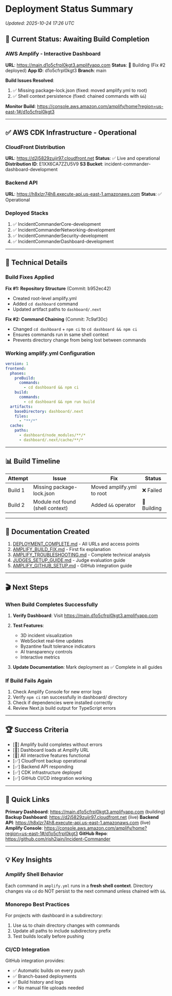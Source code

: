 # Deployment Status Summary
*Updated: 2025-10-24 17:26 UTC*

## 🎯 Current Status: Awaiting Build Completion

### AWS Amplify - Interactive Dashboard
**URL**: https://main.d1o5cfrpl0kgt3.amplifyapp.com
**Status**: 🔄 Building (Fix #2 deployed)
**App ID**: d1o5cfrpl0kgt3
**Branch**: main

**Build Issues Resolved**:
1. ✅ Missing package-lock.json (fixed: moved amplify.yml to root)
2. ✅ Shell context persistence (fixed: chained commands with `&&`)

**Monitor Build**: https://console.aws.amazon.com/amplify/home?region=us-east-1#/d1o5cfrpl0kgt3

---

## ✅ AWS CDK Infrastructure - Operational

### CloudFront Distribution
**URL**: https://d2j5829zuijr97.cloudfront.net
**Status**: ✅ Live and operational
**Distribution ID**: E1XX6CA7ZZU5V9
**S3 Bucket**: incident-commander-dashboard-development

### Backend API
**URL**: https://h8xlzr74h8.execute-api.us-east-1.amazonaws.com
**Status**: ✅ Operational

### Deployed Stacks
1. ✅ IncidentCommanderCore-development
2. ✅ IncidentCommanderNetworking-development
3. ✅ IncidentCommanderSecurity-development
4. ✅ IncidentCommanderDashboard-development

---

## 🔧 Technical Details

### Build Fixes Applied

**Fix #1: Repository Structure** (Commit: b952ec42)
- Created root-level amplify.yml
- Added `cd dashboard` command
- Updated artifact paths to `dashboard/.next`

**Fix #2: Command Chaining** (Commit: 7c9af30c)
- Changed `cd dashboard` + `npm ci` to `cd dashboard && npm ci`
- Ensures commands run in same shell context
- Prevents directory change from being lost between commands

### Working amplify.yml Configuration
```yaml
version: 1
frontend:
  phases:
    preBuild:
      commands:
        - cd dashboard && npm ci
    build:
      commands:
        - cd dashboard && npm run build
  artifacts:
    baseDirectory: dashboard/.next
    files:
      - "**/*"
  cache:
    paths:
      - dashboard/node_modules/**/*
      - dashboard/.next/cache/**/*
```

---

## 📊 Build Timeline

| Attempt | Issue | Fix | Status |
|---------|-------|-----|--------|
| Build 1 | Missing package-lock.json | Moved amplify.yml to root | ❌ Failed |
| Build 2 | Module not found (shell context) | Added `&&` operator | 🔄 Building |

---

## 📝 Documentation Created

1. [DEPLOYMENT_COMPLETE.md](../DEPLOYMENT_COMPLETE.md) - All URLs and access points
2. [AMPLIFY_BUILD_FIX.md](../AMPLIFY_BUILD_FIX.md) - First fix explanation
3. [AMPLIFY_TROUBLESHOOTING.md](../AMPLIFY_TROUBLESHOOTING.md) - Complete technical analysis
4. [JUDGES_SETUP_GUIDE.md](../JUDGES_SETUP_GUIDE.md) - Judge evaluation guide
5. [AMPLIFY_GITHUB_SETUP.md](../AMPLIFY_GITHUB_SETUP.md) - GitHub integration guide

---

## 🎬 Next Steps

### When Build Completes Successfully

1. **Verify Dashboard**: Visit https://main.d1o5cfrpl0kgt3.amplifyapp.com
2. **Test Features**:
   - 3D incident visualization
   - WebSocket real-time updates
   - Byzantine fault tolerance indicators
   - AI transparency controls
   - Interactive metrics

3. **Update Documentation**: Mark deployment as ✅ Complete in all guides

### If Build Fails Again

1. Check Amplify Console for new error logs
2. Verify `npm ci` ran successfully in dashboard/ directory
3. Check if dependencies were installed correctly
4. Review Next.js build output for TypeScript errors

---

## 🏆 Success Criteria

- [🔄] Amplify build completes without errors
- [🔄] Dashboard loads at Amplify URL
- [🔄] All interactive features functional
- [✅] CloudFront backup operational
- [✅] Backend API responding
- [✅] CDK infrastructure deployed
- [✅] GitHub CI/CD integration working

---

## 🔗 Quick Links

**Primary Dashboard**: https://main.d1o5cfrpl0kgt3.amplifyapp.com (building)
**Backup Dashboard**: https://d2j5829zuijr97.cloudfront.net (live)
**Backend API**: https://h8xlzr74h8.execute-api.us-east-1.amazonaws.com (live)
**Amplify Console**: https://console.aws.amazon.com/amplify/home?region=us-east-1#/d1o5cfrpl0kgt3
**GitHub Repo**: https://github.com/rish2jain/Incident-Commander

---

## 💡 Key Insights

### Amplify Shell Behavior
Each command in `amplify.yml` runs in a **fresh shell context**. Directory changes via `cd` do NOT persist to the next command unless chained with `&&`.

### Monorepo Best Practices
For projects with dashboard in a subdirectory:
1. Use `&&` to chain directory changes with commands
2. Update all paths to include subdirectory prefix
3. Test builds locally before pushing

### CI/CD Integration
GitHub integration provides:
- ✅ Automatic builds on every push
- ✅ Branch-based deployments
- ✅ Build history and logs
- ✅ No manual file uploads needed
